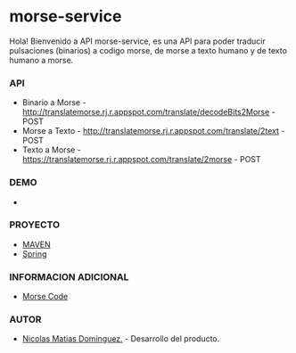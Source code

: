 # morse-service
Hola! 
Bienvenido a API morse-service, es una API para poder traducir pulsaciones (binarios) a codigo morse, de morse a texto humano y de texto humano a morse.

### API
  * Binario a Morse - http://translatemorse.rj.r.appspot.com/translate/decodeBits2Morse - POST
  * Morse a Texto - http://translatemorse.rj.r.appspot.com/translate/2text - POST
  * Texto a Morse - https://translatemorse.rj.r.appspot.com/translate/2morse - POST

### DEMO
  *
  
### PROYECTO
  * [MAVEN](https://maven.apache.org/)
  * [Spring](https://spring.io/)
  
### INFORMACION ADICIONAL
  * [Morse Code](https://en.wikipedia.org/wiki/Morse_code)

### AUTOR
  * [Nicolas Matias Dominguez.](https://www.linkedin.com/in/nicolas-dominguez-a09758bb/) - Desarrollo del producto.
